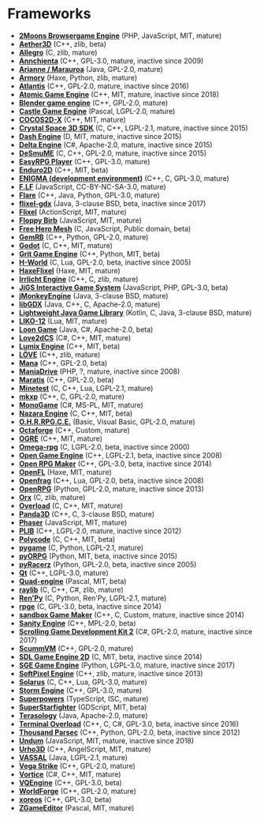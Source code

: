 [comment]: # (autogenerated content, do not edit)
# Frameworks

- **[2Moons Browsergame Engine](../2moons_browsergame_engine.md)** (PHP, JavaScript, MIT, mature)
- **[Aether3D](../aether3d.md)** (C++, zlib, beta)
- **[Allegro](../allegro.md)** (C, zlib, mature)
- **[Annchienta](../annchienta.md)** (C++, GPL-3.0, mature, inactive since 2009)
- **[Arianne / Marauroa](../arianne_marauroa.md)** (Java, GPL-2.0, mature)
- **[Armory](../armory.md)** (Haxe, Python, zlib, mature)
- **[Atlantis](../atlantis.md)** (C++, GPL-2.0, mature, inactive since 2016)
- **[Atomic Game Engine](../atomic_game_engine.md)** (C++, MIT, mature, inactive since 2018)
- **[Blender game engine](../blender_game_engine.md)** (C++, GPL-2.0, mature)
- **[Castle Game Engine](../castle_game_engine.md)** (Pascal, LGPL-2.0, mature)
- **[COCOS2D-X](../cocos2d-x.md)** (C++, MIT, mature)
- **[Crystal Space 3D SDK](../crystal_space_3d_sdk.md)** (C, C++, LGPL-2.1, mature, inactive since 2015)
- **[Dash Engine](../dash_engine.md)** (D, MIT, mature, inactive since 2015)
- **[Delta Engine](../delta_engine.md)** (C#, Apache-2.0, mature, inactive since 2015)
- **[DeSmuME](../desmume.md)** (C, C++, GPL-2.0, mature, inactive since 2015)
- **[EasyRPG Player](../easyrpg_player.md)** (C++, GPL-3.0, mature)
- **[Enduro2D](../enduro2d.md)** (C++, MIT, beta)
- **[ENIGMA (development environment)](../enigma_development_environment.md)** (C++, C, GPL-3.0, mature)
- **[F.LF](../flf.md)** (JavaScript, CC-BY-NC-SA-3.0, mature)
- **[Flare](../flare.md)** (C++, Java, Python, GPL-3.0, mature)
- **[flixel-gdx](../flixel-gdx.md)** (Java, 3-clause BSD, beta, inactive since 2017)
- **[Flixel](../flixel.md)** (ActionScript, MIT, mature)
- **[Floppy Birb](../floppy_birb.md)** (JavaScript, MIT, mature)
- **[Free Hero Mesh](../free_hero_mesh.md)** (C, JavaScript, Public domain, beta)
- **[GemRB](../gemrb.md)** (C++, Python, GPL-2.0, mature)
- **[Godot](../godot.md)** (C, C++, MIT, mature)
- **[Grit Game Engine](../grit_game_engine.md)** (C++, Python, MIT, beta)
- **[H-World](../h-world.md)** (C, Lua, GPL-2.0, beta, inactive since 2005)
- **[HaxeFlixel](../haxeflixel.md)** (Haxe, MIT, mature)
- **[Irrlicht Engine](../irrlicht_engine.md)** (C++, C, zlib, mature)
- **[JiGS Interactive Game System](../jigs_interactive_game_system.md)** (JavaScript, PHP, GPL-3.0, beta)
- **[jMonkeyEngine](../jmonkeyengine.md)** (Java, 3-clause BSD, mature)
- **[libGDX](../libgdx.md)** (Java, C++, C, Apache-2.0, mature)
- **[Lightweight Java Game Library](../lightweight_java_game_library.md)** (Kotlin, C, Java, 3-clause BSD, mature)
- **[LIKO-12](../liko-12.md)** (Lua, MIT, mature)
- **[Loon Game](../loon_game.md)** (Java, C#, Apache-2.0, beta)
- **[Love2dCS](../love2dcs.md)** (C#, C++, MIT, mature)
- **[Lumix Engine](../lumix_engine.md)** (C++, MIT, beta)
- **[LÖVE](../love.md)** (C++, zlib, mature)
- **[Mana](../mana.md)** (C++, GPL-2.0, beta)
- **[ManiaDrive](../maniadrive.md)** (PHP, ?, mature, inactive since 2008)
- **[Maratis](../maratis.md)** (C++, GPL-2.0, beta)
- **[Minetest](../minetest.md)** (C, C++, Lua, LGPL-2.1, mature)
- **[mkxp](../mkxp.md)** (C++, C, GPL-2.0, mature)
- **[MonoGame](../monogame.md)** (C#, MS-PL, MIT, mature)
- **[Nazara Engine](../nazara_engine.md)** (C, C++, MIT, beta)
- **[O.H.R.RPG.C.E.](../ohrrpgce.md)** (Basic, Visual Basic, GPL-2.0, mature)
- **[Octaforge](../octaforge.md)** (C++, Custom, mature)
- **[OGRE](../ogre.md)** (C++, MIT, mature)
- **[Omega-rpg](../omega-rpg.md)** (C, LGPL-2.0, beta, inactive since 2000)
- **[Open Game Engine](../open_game_engine.md)** (C++, LGPL-2.1, beta, inactive since 2008)
- **[Open RPG Maker](../open_rpg_maker.md)** (C++, GPL-3.0, beta, inactive since 2014)
- **[OpenFL](../openfl.md)** (Haxe, MIT, mature)
- **[Openfrag](../openfrag.md)** (C++, Lua, GPL-2.0, beta, inactive since 2008)
- **[OpenRPG](../openrpg.md)** (Python, GPL-2.0, mature, inactive since 2013)
- **[Orx](../orx.md)** (C, zlib, mature)
- **[Overload](../overload.md)** (C, C++, MIT, mature)
- **[Panda3D](../panda3d.md)** (C++, C, 3-clause BSD, mature)
- **[Phaser](../phaserio.md)** (JavaScript, MIT, mature)
- **[PLIB](../plib.md)** (C++, LGPL-2.0, mature, inactive since 2012)
- **[Polycode](../polycode.md)** (C, C++, MIT, beta)
- **[pygame](../pygame.md)** (C, Python, LGPL-2.1, mature)
- **[pyORPG](../pyorpg.md)** (Python, MIT, beta, inactive since 2015)
- **[pyRacerz](../pyracerz.md)** (Python, GPL-2.0, beta, inactive since 2005)
- **[Qt](../qt.md)** (C++, LGPL-3.0, mature)
- **[Quad-engine](../quad-engine.md)** (Pascal, MIT, beta)
- **[raylib](../raylib.md)** (C, C++, C#, zlib, mature)
- **[Ren'Py](../renpy.md)** (C, Python, Ren'Py, LGPL-2.1, mature)
- **[rpge](../rpge.md)** (C, GPL-3.0, beta, inactive since 2014)
- **[sandbox Game Maker](../sandbox_game_maker.md)** (C++, C, Custom, mature, inactive since 2014)
- **[Sanity Engine](../sanity_engine.md)** (C++, MPL-2.0, beta)
- **[Scrolling Game Development Kit 2](../scrolling_game_development_kit_2.md)** (C#, GPL-2.0, mature, inactive since 2017)
- **[ScummVM](../scummvm.md)** (C++, GPL-2.0, mature)
- **[SDL Game Engine 2D](../sdl_game_engine_2d.md)** (C, MIT, beta, inactive since 2014)
- **[SGE Game Engine](../sge_game_engine.md)** (Python, LGPL-3.0, mature, inactive since 2017)
- **[SoftPixel Engine](../softpixel_engine.md)** (C++, zlib, mature, inactive since 2013)
- **[Solarus](../solarus.md)** (C, C++, Lua, GPL-3.0, mature)
- **[Storm Engine](../storm_engine.md)** (C++, GPL-3.0, mature)
- **[Superpowers](../superpowers.md)** (TypeScript, ISC, mature)
- **[SuperStarfighter](../superstarfighter.md)** (GDScript, MIT, beta)
- **[Terasology](../terasology.md)** (Java, Apache-2.0, mature)
- **[Terminal Overload](../terminal_overload.md)** (C++, C, C#, GPL-3.0, beta, inactive since 2016)
- **[Thousand Parsec](../thousand_parsec.md)** (C++, Python, GPL-2.0, beta, inactive since 2012)
- **[Undum](../undum.md)** (JavaScript, MIT, mature, inactive since 2018)
- **[Urho3D](../urho3d.md)** (C++, AngelScript, MIT, mature)
- **[VASSAL](../vassal.md)** (Java, LGPL-2.1, mature)
- **[Vega Strike](../vega_strike.md)** (C++, GPL-2.0, mature)
- **[Vortice](../vortice.md)** (C#, C++, MIT, mature)
- **[VQEngine](../vqengine.md)** (C++, GPL-3.0, beta)
- **[WorldForge](../worldforge.md)** (C++, GPL-2.0, mature)
- **[xoreos](../xoreos.md)** (C++, GPL-3.0, beta)
- **[ZGameEditor](../zgameeditor.md)** (Pascal, MIT, mature)
